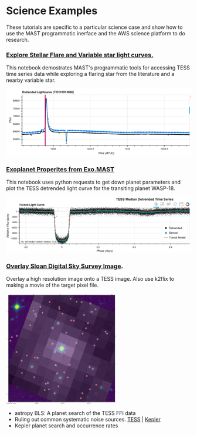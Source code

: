 # Science Examples
These tutorials are specific to a particular science case and show how to use the MAST programmatic inerface and the AWS science platform to do research. 



### [Explore Stellar Flare and Variable star light curves.](../notebooks/MAST/TESS/interm_tasc_lc/interm_tasc_lc.ipynb)
This notebook demostrates MAST's programmatic tools for accessing TESS time series data while exploring a flaring star from the literature and a nearby variable star.

![Bokeh Flare](./images/flare.png)



### [Exoplanet Properites from Exo.MAST](../notebooks/MAST/TESS/beginner_tess_exomast/beginner_tess_exomast.html) 
This notebook uses python requests to get down planet parameters and plot the TESS detrended light curve for the transiting planet WASP-18.

![Exo.MAST](./images/exoplanet-bokeh.png)



### [Overlay Sloan Digital Sky Survey Image](../notebooks/MAST/TESS/interm_tesscut_dss_overlay/tesscut_dss_overlay.ipynb). 
Overlay a high resolution image onto a TESS image. Also use k2flix to making a movie of the target pixel file.

![DSS Overlay](./images/dss-overlay.png)



- astropy BLS: A planet search of the TESS FFI data
- Ruling out common systematic noise sources. [TESS]() | [Kepler]()
- Kepler planet search and occurrence rates
